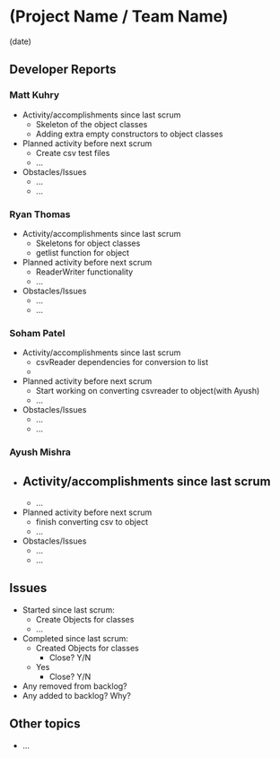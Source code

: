 #   (Project Name / Team Name)

(date)

##  Developer Reports

###  Matt Kuhry

-   Activity/accomplishments since last scrum
    -   Skeleton of the object classes
    -   Adding extra empty constructors to object classes
-   Planned activity before next scrum
    -   Create csv test files
    -   ...
-   Obstacles/Issues
    -   ...
    -   ...

###  Ryan Thomas

-   Activity/accomplishments since last scrum
    -   Skeletons for object classes
    -   getlist function for object
-   Planned activity before next scrum
    -   ReaderWriter functionality
    -   ...
-   Obstacles/Issues
    -   ...
    -   ...

###  Soham Patel

-   Activity/accomplishments since last scrum
    -   csvReader dependencies for conversion to list
    -   
-   Planned activity before next scrum
    -   Start working on converting csvreader to object(with Ayush)
    -   ...
-   Obstacles/Issues
    -   ...
    -   ...

###  Ayush Mishra

-   Activity/accomplishments since last scrum
    -   
    -   ...
-   Planned activity before next scrum
    -   finish converting csv to object
    -   ...
-   Obstacles/Issues
    -   ...
    -   ...

##  Issues

-   Started since last scrum:
    -   Create Objects for classes
    -   ...
-   Completed since last scrum:
    -   Created Objects for classes
        -   Close? Y/N
    -   Yes
        -   Close? Y/N
-   Any removed from backlog?
-   Any added to backlog? Why?

##  Other topics

-   ...
